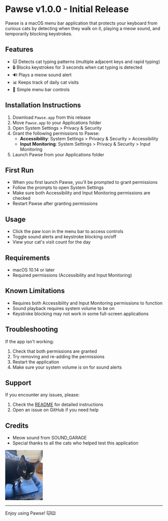 # Pawse v1.0.0 - Initial Release

Pawse is a macOS menu bar application that protects your keyboard from curious cats by detecting when they walk on it, playing a meow sound, and temporarily blocking keystrokes.

## Features
- 🐱 Detects cat typing patterns (multiple adjacent keys and rapid typing)
- 🔒 Blocks keystrokes for 3 seconds when cat typing is detected
- 🔊 Plays a meow sound alert
- 📊 Keeps track of daily cat visits
- 🎯 Simple menu bar controls

## Installation Instructions

1. Download `Pawse.app` from this release
2. Move `Pawse.app` to your Applications folder
3. Open System Settings > Privacy & Security
4. Grant the following permissions to Pawse:
   - **Accessibility**: System Settings > Privacy & Security > Accessibility
   - **Input Monitoring**: System Settings > Privacy & Security > Input Monitoring
5. Launch Pawse from your Applications folder

## First Run
- When you first launch Pawse, you'll be prompted to grant permissions
- Follow the prompts to open System Settings
- Make sure both Accessibility and Input Monitoring permissions are checked
- Restart Pawse after granting permissions

## Usage
- Click the paw icon in the menu bar to access controls
- Toggle sound alerts and keystroke blocking on/off
- View your cat's visit count for the day

## Requirements
- macOS 10.14 or later
- Required permissions (Accessibility and Input Monitoring)

## Known Limitations
- Requires both Accessibility and Input Monitoring permissions to function
- Sound playback requires system volume to be on
- Keystroke blocking may not work in some full-screen applications

## Troubleshooting
If the app isn't working:
1. Check that both permissions are granted
2. Try removing and re-adding the permissions
3. Restart the application
4. Make sure your system volume is on for sound alerts

## Support
If you encounter any issues, please:
1. Check the [README](https://github.com/dengshuyan/pawse/blob/main/README.md) for detailed instructions
2. Open an issue on GitHub if you need help

## Credits
- Meow sound from SOUND_GARAGE
- Special thanks to all the cats who helped test this application
<img src="cat_typing.JPG" alt="Special Thanks" width="120"/>

---

Enjoy using Pawse! 🐱⌨️